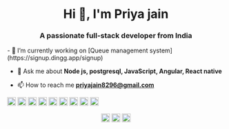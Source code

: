 <!--### Hi there 👋-->

<!--
**priya-jain-dev/priya-jain-dev** is a ✨ _special_ ✨ repository because its `README.md` (this file) appears on your GitHub profile.

Here are some ideas to get you started:

- 🔭 I’m currently working on ...
- 🌱 I’m currently learning ...
- 👯 I’m looking to collaborate on ...
- 🤔 I’m looking for help with ...
- 💬 Ask me about ...
- 📫 How to reach me: ...
- 😄 Pronouns: ...
- ⚡ Fun fact: ...
-->
<h1 align="center">Hi 👋, I'm Priya jain</h1>
<h3 align="center">A passionate full-stack developer from India</h3>
- 🔭 I’m currently working on [Queue management system](https://signup.dingg.app/signup)

- 💬 Ask me about **Node js, postgresql, JavaScript, Angular, React native**

- 📫 How to reach me **priyajain8296@gmail.com**

<p align="left"><img src="https://konpa.github.io/devicon/devicon.git/icons/angularjs/angularjs-original.svg" alt="angularjs" width="20" height="20"/> <img src="https://konpa.github.io/devicon/devicon.git/icons/android/android-original-wordmark.svg" alt="android" width="20" height="20"/> <img src="https://konpa.github.io/devicon/devicon.git/icons/bootstrap/bootstrap-plain.svg" alt="bootstrap" width="20" height="20"/> <img src="https://konpa.github.io/devicon/devicon.git/icons/html5/html5-original-wordmark.svg" alt="html5" width="20" height="20"/> <img src="https://konpa.github.io/devicon/devicon.git/icons/javascript/javascript-original.svg" alt="javascript" width="20" height="20"/> <img src="https://konpa.github.io/devicon/devicon.git/icons/typescript/typescript-original.svg" alt="typescript" width="20" height="20"/> <img src="https://konpa.github.io/devicon/devicon.git/icons/mysql/mysql-original-wordmark.svg" alt="mysql" width="20" height="20"/> <img src="https://konpa.github.io/devicon/devicon.git/icons/php/php-original.svg" alt="php" width="20" height="20"/> <img src="https://konpa.github.io/devicon/devicon.git/icons/postgresql/postgresql-original-wordmark.svg" alt="postgresql" width="20" height="20"/></p><p align="center">
<a href="https://dev.to/priyajain6651" target="blank"><img align="center" src="https://cdn.jsdelivr.net/npm/simple-icons@3.0.1/icons/dev-dot-to.svg" alt="priyajain6651" height="20" width="20" /></a>
<a href="https://twitter.com/priyajain6651" target="blank"><img align="center" src="https://cdn.jsdelivr.net/npm/simple-icons@3.0.1/icons/twitter.svg" alt="priyajain6651" height="20" width="20" /></a>
<a href="https://linkedin.com/in/priya-jain-41b6a8115" target="blank"><img align="center" src="https://cdn.jsdelivr.net/npm/simple-icons@3.0.1/icons/linkedin.svg" alt="priya-jain-41b6a8115" height="20" width="20" /></a>
</p>
